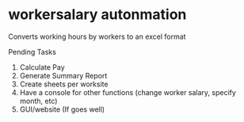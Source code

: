# workersalary autonmation

Converts working hours by workers to an excel format 

Pending Tasks
1. Calculate Pay
2. Generate Summary Report
3. Create sheets per worksite
4. Have a console for other functions (change worker salary, specify month, etc)
5. GUI/website (If goes well)